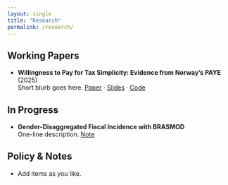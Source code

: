 ```yaml
---
layout: single
title: "Research"
permalink: /research/
---
```


## Working Papers
- **Willingness to Pay for Tax Simplicity: Evidence from Norway’s PAYE** (2025)  
  Short blurb goes here. [Paper](#) · [Slides](#) · [Code](#)

## In Progress
- **Gender-Disaggregated Fiscal Incidence with BRASMOD**  
  One-line description. [Note](#)

## Policy & Notes
- Add items as you like.
